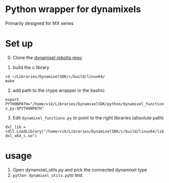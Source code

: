
# Python wrapper for dynamixels
Primarily designed for MX series

# Set up
0. Clone the [dynamixel robotis repo](https://github.com/ROBOTIS-GIT/DynamixelSDK.git) 

1. build the c library

```
cd ~/Libraries/DynamixelSDK/c/build/linux64/ 
make 
```

2. add path to the ctype wrapper in the bashrc 

```export PYTHONPATH="/home/vik/Libraries/DynamixelSDK/python/dynamixel_functions_py:$PYTHONPATH"``` 

3. Edit `dynamixel_functions.py` to point to the right libraries (absolute path)


```dxl_lib = cdll.LoadLibrary("/home/vik/Libraries/DynamixelSDK/c/build/linux64/libdxl_x64_c.so")```

# usage
1. Open dynamixel_utils.py and pick the connected dynamixel type 
2. `python dynamixel_utils.py`to test
